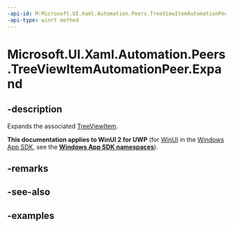 ```yaml
---
-api-id: M:Microsoft.UI.Xaml.Automation.Peers.TreeViewItemAutomationPeer.Expand
-api-type: winrt method
---
```


<!-- Method syntax.
public void TreeViewItemAutomationPeer.Expand()
-->

# Microsoft.UI.Xaml.Automation.Peers.TreeViewItemAutomationPeer.Expand

## -description

Expands the associated [TreeViewItem](/uwp/api/windows.ui.xaml.controls.treeviewitem).  

**This documentation applies to WinUI 2 for UWP** (for [WinUI](/windows/apps/winui/winui3/) in the [Windows App SDK](/windows/apps/windows-app-sdk/), see the **[Windows App SDK namespaces](/windows/windows-app-sdk/api/winrt/)**).

## -remarks

## -see-also

## -examples
